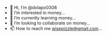 - 👋 Hi, I’m @dolapo0308
- 👀 I’m interested in money...
- 🌱 I’m currently learning money...
- 💞️ I’m looking to collaborate on money...
- 📫 How to reach me wisepizzle@gmail.com...

<!---
dolapo0308/dolapo0308 is a ✨ special ✨ repository because its `README.md` (this file) appears on your GitHub profile.
You can click the Preview link to take a look at your changes.
--->
